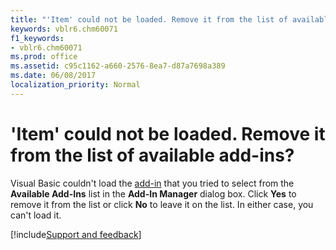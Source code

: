 ```yaml
---
title: "'Item' could not be loaded. Remove it from the list of available add-ins?"
keywords: vblr6.chm60071
f1_keywords:
- vblr6.chm60071
ms.prod: office
ms.assetid: c95c1162-a660-2576-8ea7-d87a7698a389
ms.date: 06/08/2017
localization_priority: Normal
---
```



# 'Item' could not be loaded. Remove it from the list of available add-ins?

Visual Basic couldn't load the [add-in](../../Glossary/vbe-glossary.md#add-in) that you tried to select from the **Available Add-Ins** list in the **Add-In Manager** dialog box. Click **Yes** to remove it from the list or click **No** to leave it on the list. In either case, you can't load it.

[!include[Support and feedback](~/includes/feedback-boilerplate.md)]